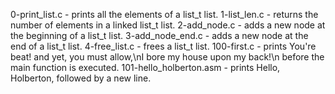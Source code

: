 0-print_list.c - prints all the elements of a list_t list.
1-list_len.c - returns the number of elements in a linked list_t list.
2-add_node.c - adds a new node at the beginning of a list_t list.
3-add_node_end.c - adds a new node at the end of a list_t list.
4-free_list.c - frees a list_t list.
100-first.c - prints You're beat! and yet, you must allow,\nI bore my house upon my back!\n before the main function is executed.
101-hello_holberton.asm - prints Hello, Holberton, followed by a new line.
